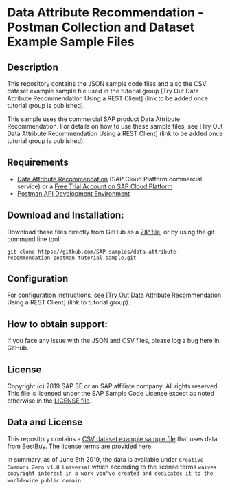 # Data Attribute Recommendation - Postman Collection and Dataset Example Sample Files   

## Description

This repository contains the JSON sample code files and also the CSV dataset example sample file used in the tutorial group [Try Out Data Attribute Recommendation Using a REST Client] (link to be added once tutorial group is published).

This sample uses the commercial SAP product Data Attribute Recommendation. For details on how to use these sample files, see [Try Out Data Attribute Recommendation Using a REST Client] (link to be added once tutorial group is published).

## Requirements

- [Data Attribute Recommendation](https://www.sap.com/products/cloud-platform/capabilities/data-driven-insights.services.html#data-attribute) (SAP Cloud Platform commercial service) or a [Free Trial Account on SAP Cloud Platform](https://developers.sap.com/tutorials/hcp-create-trial-account.html) 
- [Postman API Development Environment](https://developers.sap.com/tutorials/api-tools-postman-install.html)

## Download and Installation:

Download these files directly from GitHub as a [ZIP file](https://github.com/SAP-samples/data-attribute-recommendation-postman-tutorial-sample.git), or by using the git command line tool:

    git clone https://github.com/SAP-samples/data-attribute-recommendation-postman-tutorial-sample.git
  
## Configuration

For configuration instructions, see [Try Out Data Attribute Recommendation Using a REST Client] (link to tutorial group).

## How to obtain support:

If you face any issue with the JSON and CSV files, please log a bug here in GitHub.

## License

Copyright (c) 2019 SAP SE or an SAP affiliate company. All rights reserved.
This file is licensed under the SAP Sample Code License except as noted otherwise in the [LICENSE file](/LICENSE).

## Data and License

This repository contains a [CSV dataset example sample file](/Tutorial_Example_Dataset.csv) that uses data from [BestBuy](https://github.com/BestBuyAPIs/open-data-set/). The license terms are provided [here](https://github.com/BestBuyAPIs/open-data-set/blob/master/LICENSE).

In summary, as of June 6th 2019, the data is available under `Creative Commons Zero v1.0 Universal` which according to the license terms `waives copyright interest in a work you've created and dedicates it to the world-wide public domain`.
